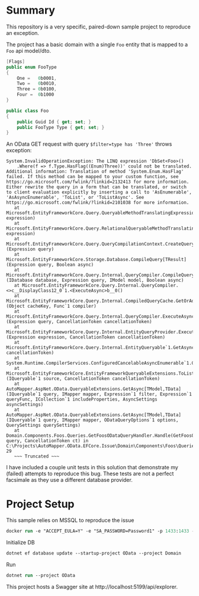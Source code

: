 # Summary

This repository is a very specific, paired-down sample project to reproduce an exception.

The project has a basic domain with a single `Foo` entity that is mapped to a `Foo` api model/dto.

```cs
[Flags]
public enum FooType
{
    One =   0b0001,
    Two =   0b0010,
    Three = 0b0100,
    Four =  0b1000
}

public class Foo
{
    public Guid Id { get; set; }
    public FooType Type { get; set; }
}
```

An OData GET request with query `$filter=type has 'Three'` throws exception:

```
System.InvalidOperationException: The LINQ expression 'DbSet<Foo>()
    .Where(f => f.Type.HasFlag((Enum)Three))' could not be translated. Additional information: Translation of method 'System.Enum.HasFlag' failed. If this method can be mapped to your custom function, see https://go.microsoft.com/fwlink/?linkid=2132413 for more information. Either rewrite the query in a form that can be translated, or switch to client evaluation explicitly by inserting a call to 'AsEnumerable', 'AsAsyncEnumerable', 'ToList', or 'ToListAsync'. See https://go.microsoft.com/fwlink/?linkid=2101038 for more information.
   at Microsoft.EntityFrameworkCore.Query.QueryableMethodTranslatingExpressionVisitor.Translate(Expression expression)
   at Microsoft.EntityFrameworkCore.Query.RelationalQueryableMethodTranslatingExpressionVisitor.Translate(Expression expression)
   at Microsoft.EntityFrameworkCore.Query.QueryCompilationContext.CreateQueryExecutor[TResult](Expression query)
   at Microsoft.EntityFrameworkCore.Storage.Database.CompileQuery[TResult](Expression query, Boolean async)
   at Microsoft.EntityFrameworkCore.Query.Internal.QueryCompiler.CompileQueryCore[TResult](IDatabase database, Expression query, IModel model, Boolean async)
   at Microsoft.EntityFrameworkCore.Query.Internal.QueryCompiler.<>c__DisplayClass12_0`1.<ExecuteAsync>b__0()
   at Microsoft.EntityFrameworkCore.Query.Internal.CompiledQueryCache.GetOrAddQuery[TResult](Object cacheKey, Func`1 compiler)
   at Microsoft.EntityFrameworkCore.Query.Internal.QueryCompiler.ExecuteAsync[TResult](Expression query, CancellationToken cancellationToken)
   at Microsoft.EntityFrameworkCore.Query.Internal.EntityQueryProvider.ExecuteAsync[TResult](Expression expression, CancellationToken cancellationToken)
   at Microsoft.EntityFrameworkCore.Query.Internal.EntityQueryable`1.GetAsyncEnumerator(CancellationToken cancellationToken)
   at System.Runtime.CompilerServices.ConfiguredCancelableAsyncEnumerable`1.GetAsyncEnumerator()
   at Microsoft.EntityFrameworkCore.EntityFrameworkQueryableExtensions.ToListAsync[TSource](IQueryable`1 source, CancellationToken cancellationToken)
   at AutoMapper.AspNet.OData.QueryableExtensions.GetAsync[TModel,TData](IQueryable`1 query, IMapper mapper, Expression`1 filter, Expression`1 queryFunc, ICollection`1 includeProperties, AsyncSettings asyncSettings)
   at AutoMapper.AspNet.OData.QueryableExtensions.GetAsync[TModel,TData](IQueryable`1 query, IMapper mapper, ODataQueryOptions`1 options, QuerySettings querySettings)
   at Domain.Components.Foos.Queries.GetFoosODataQueryHandler.Handle(GetFoosODataQuery query, CancellationToken ct) in C:\Projects\AutoMapper.OData.EFCore.Issue\Domain\Components\Foos\Queries\GetFoosOData.cs:line 29
   ~~~ Truncated ~~~
```

I have included a couple unit tests in this solution that demonstrate my (failed) attempts to reproduce this bug. These tests are not a perfect facsimale as they use a different database provider.

# Project Setup

This sample relies on MSSQL to reproduce the issue

```ps
docker run -e "ACCEPT_EULA=Y" -e "SA_PASSWORD=Password1" -p 1433:1433 --name automapper-odata-efcore -d mcr.microsoft.com/mssql/server:2022-latest
```

Initialize DB

```ps
dotnet ef database update --startup-project OData --project Domain
```

Run

```ps
dotnet run --project OData
```

This project hosts a Swagger site at http://localhost:5199/api/explorer.
